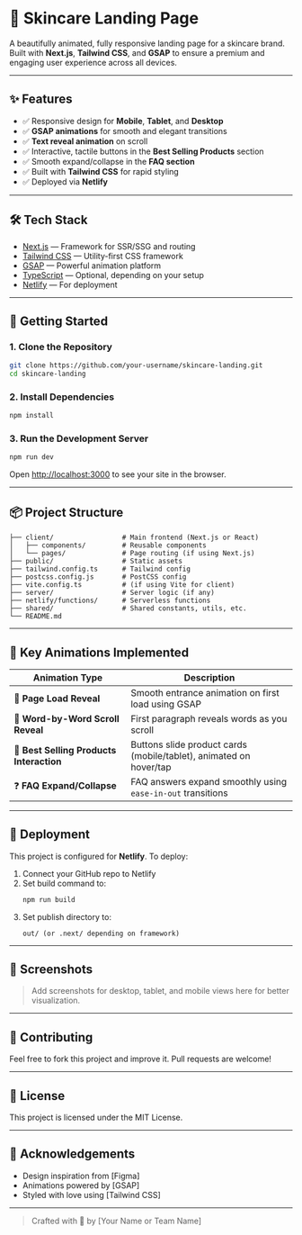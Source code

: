 # 🌿 Skincare Landing Page

A beautifully animated, fully responsive landing page for a skincare brand. Built with **Next.js**, **Tailwind CSS**, and **GSAP** to ensure a premium and engaging user experience across all devices.

---

## ✨ Features

- ✅ Responsive design for **Mobile**, **Tablet**, and **Desktop**
- ✅ **GSAP animations** for smooth and elegant transitions
- ✅ **Text reveal animation** on scroll
- ✅ Interactive, tactile buttons in the **Best Selling Products** section
- ✅ Smooth expand/collapse in the **FAQ section**
- ✅ Built with **Tailwind CSS** for rapid styling
- ✅ Deployed via **Netlify**

---

## 🛠 Tech Stack

- [Next.js](https://nextjs.org/) — Framework for SSR/SSG and routing  
- [Tailwind CSS](https://tailwindcss.com/) — Utility-first CSS framework  
- [GSAP](https://greensock.com/gsap/) — Powerful animation platform  
- [TypeScript](https://www.typescriptlang.org/) — Optional, depending on your setup  
- [Netlify](https://www.netlify.com/) — For deployment

---

## 🔧 Getting Started

### 1. Clone the Repository

```bash
git clone https://github.com/your-username/skincare-landing.git
cd skincare-landing
```

### 2. Install Dependencies

```bash
npm install
```

### 3. Run the Development Server

```bash
npm run dev
```

Open [http://localhost:3000](http://localhost:3000) to see your site in the browser.

---

## 📦 Project Structure

```
├── client/                 # Main frontend (Next.js or React)
│   ├── components/         # Reusable components
│   └── pages/              # Page routing (if using Next.js)
├── public/                 # Static assets
├── tailwind.config.ts      # Tailwind config
├── postcss.config.js       # PostCSS config
├── vite.config.ts          # (if using Vite for client)
├── server/                 # Server logic (if any)
├── netlify/functions/      # Serverless functions
├── shared/                 # Shared constants, utils, etc.
└── README.md
```

---

## 🎯 Key Animations Implemented

| Animation Type                            | Description |
|------------------------------------------|-------------|
| 💫 **Page Load Reveal**                   | Smooth entrance animation on first load using GSAP |
| 📝 **Word-by-Word Scroll Reveal**         | First paragraph reveals words as you scroll |
| 🧴 **Best Selling Products Interaction**  | Buttons slide product cards (mobile/tablet), animated on hover/tap |
| ❓ **FAQ Expand/Collapse**                | FAQ answers expand smoothly using `ease-in-out` transitions |

---

## 🚀 Deployment

This project is configured for **Netlify**. To deploy:

1. Connect your GitHub repo to Netlify
2. Set build command to:
   ```bash
   npm run build
   ```
3. Set publish directory to:
   ```
   out/ (or .next/ depending on framework)
   ```

---

## 📸 Screenshots

> Add screenshots for desktop, tablet, and mobile views here for better visualization.

---

## 🤝 Contributing

Feel free to fork this project and improve it. Pull requests are welcome!

---

## 📄 License

This project is licensed under the MIT License.

---

## 🙌 Acknowledgements

- Design inspiration from [Figma]
- Animations powered by [GSAP]
- Styled with love using [Tailwind CSS]

---

> Crafted with 💚 by [Your Name or Team Name]
